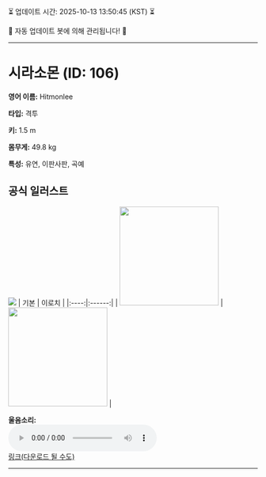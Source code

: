 
⏳ 업데이트 시간: 2025-10-13 13:50:45 (KST) ⏳

🤖 자동 업데이트 봇에 의해 관리됩니다! 🤖

---

# 시라소몬 (ID: 106)
**영어 이름:** Hitmonlee

**타입:** 격투

**키:** 1.5 m

**몸무게:** 49.8 kg

**특성:** 유연, 이판사판, 곡예

## 공식 일러스트
![](https://raw.githubusercontent.com/PokeAPI/sprites/master/sprites/pokemon/other/official-artwork/106.png)
| 기본 | 이로치 |
|:----:|:------:|
| <img src="http://play.pokemonshowdown.com/sprites/ani/hitmonlee.gif" width="200"> | <img src="http://play.pokemonshowdown.com/sprites/ani-shiny/hitmonlee.gif" width="200"> |

**울음소리:**<br><audio controls src="https://raw.githubusercontent.com/PokeAPI/cries/main/cries/pokemon/latest/106.ogg"></audio><br> [링크(다운로드 될 수도)](https://raw.githubusercontent.com/PokeAPI/cries/main/cries/pokemon/latest/106.ogg)


---
